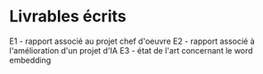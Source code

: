 # Livrables écrits

E1 - rapport associé au projet chef d'oeuvre
E2 - rapport associé à l'amélioration d'un projet d'IA
E3 - état de l'art concernant le word embedding
